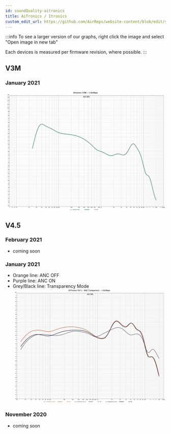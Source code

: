 ```yaml
---
id: soundQuality-aitronics
title: AiTronics / Itronics
custom_edit_url: https://github.com/AirReps/website-content/blob/edit/soundQuality-aitronics.md
---
```


:::info
To see a larger version of our graphs, right click the image and select "Open image in new tab"

Each devices is measured per firmware revision, where possible.
:::

## V3M
### January 2021
![Aitronics January firmware frequency graph](./assets/sound-quality/graphs/Aitronics-V3M.jpg)

## V4.5
### February 2021
- coming soon

### January 2021
- Orange line: ANC OFF
- Purple line: ANC ON
- Grey/Black line: Transparency Mode
![Aitronics January firmware frequency graph](./assets/sound-quality/graphs/AiTronics-V4.5.jpg)

### November 2020
- coming soon
